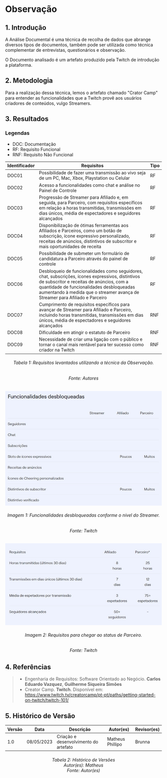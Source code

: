 # Observação

## 1. Introdução

A Análise Documental é uma técnica de recolha de dados que abrange diversos tipos de documentos, também pode ser utilizada como técnica complementar de entrevistas, questionários e observação.

O Documento analisado é um artefato produzido pela Twitch de introdução a plataforma.

## 2. Metodologia

Para a realização dessa técnica, lemos o artefato chamado "Crator Camp" para entender as funcionalidades que a Twitch provê aos usuários criadores de conteúdos, vulgo Streamers.

## 3. Resultados

### Legendas

- DOC: Documentação
- RF: Requisito Funcional
- RNF: Requisito Não Funcional  

<center>

| Identificador | Requisitos | Tipo |
| --------------| ---------- | ---- |
| DOC01 | Possibilidade de fazer uma transmissão ao vivo seja de um PC, Mac, Xbox, Playstation ou Celular | RF
| DOC02 | Acesso a funcionalidades como chat e análise no Painel de Controle | RF
| DOC03 | Progressão de Streamer para Afiliado e, em seguida, para Parceiro, com requisitos específicos em relação a horas transmitidas, transmissões em dias únicos, média de espectadores e seguidores alcançados | RF
| DOC04 | Disponibilização de ótimas ferramentas aos Afiliados e Parceiros, como um botão de subscrição, ícone expressivo personalizado, receitas de anúncios, distintivos de subscritor e mais oportunidades de receita  | RF
| DOC05 | Possibilidade de submeter um formulário de candidatura a Parceiro através do painel de controle | RF
| DOC06 | Desbloqueio de funcionalidades como seguidores, chat, subscrições, ícones expressivos, distintivos de subscritor e receitas de anúncios, com a quantidade de funcionalidades desbloqueadas aumentando à medida que o streamer avança de Streamer para Afiliado e Parceiro | RF
| DOC07 | Cumprimento de requisitos específicos para avançar de Streamer para Afiliado e Parceiro, incluindo horas transmitidas, transmissões em dias únicos, média de espectadores e seguidores alcançados | RNF
| DOC08 | Dificuldade em atingir o estatuto de Parceiro | RNF
| DOC09 | Necessidade de criar uma ligação com o público e tornar o canal mais rentável para ter sucesso como criador na Twitch | RNF

</center>

<h6 align = "center"> Tabela 1: Requisitos levantados utilizando a técnica da Observação. </h6>
<h6 align = "center"> Fonte: Autores </h6>

![](../imagens/requisitos_por_analise.jpg)

<h6 align = "center"> Imagem 1: Funcionalidades desbloqueadas conforme o nível do Streamer. </h6>
<h6 align = "center"> Fonte: Twitch </h6>

![](../imagens/requisitos_por_analise2.jpg)

<h6 align = "center"> Imagem 2: Requisitos para chegar ao status de Parceiro. </h6>
<h6 align = "center"> Fonte: Twitch </h6>


## 4. Referências

> - Engenharia de Requisitos: Software Orientado ao Negócio. **Carlos Eduardo Vazquez**, **Guilherme Siqueira Simões**
> - Creator Camp. **Twitch**. Disponível em: <https://www.twitch.tv/creatorcamp/pt-pt/paths/getting-started-on-twitch/twitch-101/>


## 5. Histórico de Versão

| Versão | Data | Descrição | Autor(es) | Revisor(es) |
|---|---|---|---|---|
| 1.0 | 08/05/2023 | Criação e desenvolvimento do artefato | Matheus Phillipo | Brunna |

<h6 align = "center"> Tabela 2: Histórico de Versões
<br>Autor(es): Matheus
<br>Fonte: Autor(es)</h6>